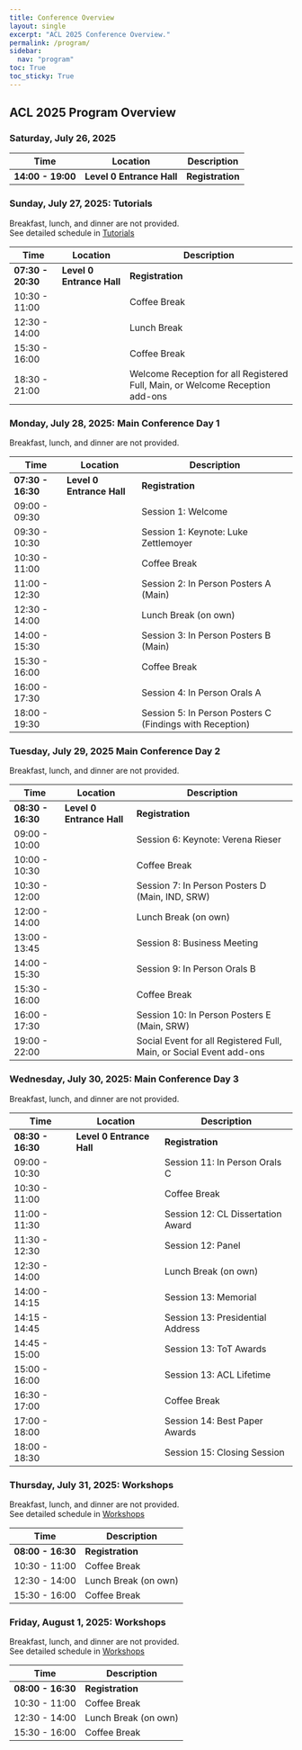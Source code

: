 ```yaml
---
title: Conference Overview
layout: single
excerpt: "ACL 2025 Conference Overview."
permalink: /program/
sidebar:
  nav: "program"
toc: True
toc_sticky: True
---
```


## ACL 2025 Program Overview

<!-- Overall Conference | July 27 to August 1st | -->
<!-- Tutorials & Welcome Reception | July 27 | -->
<!-- Main Conference Dates | July 28 - 30 | -->
<!-- Workshops | July 31 - August 1 | -->

### Saturday, July 26, 2025

| Time          | Location              | Description     |
| ------------- | --------------------- | ------------ |
| **14:00 - 19:00** | **Level 0 Entrance Hall** | **Registration** |

### Sunday, July 27, 2025: Tutorials

Breakfast, lunch, and dinner are not provided.    
See detailed schedule in [Tutorials](https://2025.aclweb.org/program/tutorials/)

| Time          | Location              | Description                                                                      |
| ------------- | --------------------- | ----------------------------------------------------------------------------- |
| **07:30 - 20:30**  | **Level 0 Entrance Hall** | **Registration**                                                                  |
| 10:30 - 11:00 |                       | Coffee Break                                                                  |
| 12:30 - 14:00 |                       | Lunch Break                                                                   |
| 15:30 - 16:00 |                       | Coffee Break                                                                  |
| 18:30 - 21:00 |                       | Welcome Reception for all Registered Full, Main, or Welcome Reception add-ons |

### Monday, July 28, 2025: Main Conference Day 1

Breakfast, lunch, and dinner are not provided.    

| Time          | Location              | Description                                                 |
| ------------- | --------------------- | -------------------------------------------------------- |
| **07:30 - 16:30** | **Level 0 Entrance Hall** | **Registration**                                             |
| 09:00 - 09:30 |                       | Session 1: Welcome                                       |
| 09:30 - 10:30 |                       | Session 1: Keynote: Luke Zettlemoyer                     |
| 10:30 - 11:00 |                       | Coffee Break                                             |
| 11:00 - 12:30 |                       | Session 2: In Person Posters A (Main)                    |
| 12:30 - 14:00 |                       | Lunch Break (on own)                                     |
| 14:00 - 15:30 |                       | Session 3: In Person Posters B (Main)                    |
| 15:30 - 16:00 |                       | Coffee Break                                             |
| 16:00 - 17:30 |                       | Session 4: In Person Orals A                             |
| 18:00 - 19:30 |                       | Session 5: In Person Posters C (Findings with Reception) |

### Tuesday, July 29, 2025 Main Conference Day 2

Breakfast, lunch, and dinner are not provided.    

| Time          | Location              | Description                                                            |
| ------------- | --------------------- | ------------------------------------------------------------------- |
| **08:30 - 16:30** | **Level 0 Entrance Hall** | **Registration**                                                        |
| 09:00 - 10:00 |                       | Session 6: Keynote: Verena Rieser                                   |
| 10:00 - 10:30 |                       | Coffee Break                                                        |
| 10:30 - 12:00 |                       | Session 7: In Person Posters D (Main, IND, SRW)                     |
| 12:00 - 14:00 |                       | Lunch Break (on own)                                                |
| 13:00 - 13:45 |                       | Session 8: Business Meeting                                         |
| 14:00 - 15:30 |                       | Session 9: In Person Orals B                                        |
| 15:30 - 16:00 |                       | Coffee Break                                                        |
| 16:00 - 17:30 |                       | Session 10: In Person Posters E (Main, SRW)                         |
| 19:00 - 22:00 |                       | Social Event for all Registered Full, Main, or Social Event add-ons |

### Wednesday, July 30, 2025: Main Conference Day 3

Breakfast, lunch, and dinner are not provided.    

| Time          | Location              | Description                          |
| ------------- | --------------------- | --------------------------------- |
| **08:30 - 16:30** | **Level 0 Entrance Hall** | **Registration**                      |
| 09:00 - 10:30 |                       | Session 11: In Person Orals C     |
| 10:30 - 11:00 |                       | Coffee Break                      |
| 11:00 - 11:30 |                       | Session 12: CL Dissertation Award |
| 11:30 - 12:30 |                       | Session 12: Panel                 |
| 12:30 - 14:00 |                       | Lunch Break (on own)              |
| 14:00 - 14:15 |                       | Session 13: Memorial              |
| 14:15 - 14:45 |                       | Session 13: Presidential Address  |
| 14:45 - 15:00 |                       | Session 13: ToT Awards            |
| 15:00 - 16:00 |                       | Session 13: ACL Lifetime          |
| 16:30 - 17:00 |                       | Coffee Break                      |
| 17:00 - 18:00 |                       | Session 14: Best Paper Awards     |
| 18:00 - 18:30 |                       | Session 15: Closing Session       |

### Thursday, July 31, 2025: Workshops

Breakfast, lunch, and dinner are not provided.    
See detailed schedule in [Workshops](https://2025.aclweb.org/program/workshops/)

| Time          | Description             |
| ------------- | -------------------- |
| **08:00 - 16:30** | **Registration**         |
| 10:30 - 11:00 | Coffee Break         |
| 12:30 - 14:00 | Lunch Break (on own) |
| 15:30 - 16:00 | Coffee Break         |

### Friday, August 1, 2025: Workshops

Breakfast, lunch, and dinner are not provided.    
See detailed schedule in [Workshops](https://2025.aclweb.org/program/workshops/)

| Time          | Description             |
| ------------- | ------------------- |
| **08:00 - 16:30** | **Registration**         |
| 10:30 - 11:00 | Coffee Break         |
| 12:30 - 14:00 | Lunch Break (on own) |
| 15:30 - 16:00 | Coffee Break         |

